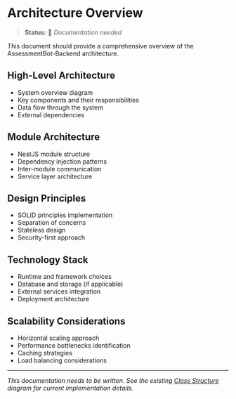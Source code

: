 # Architecture Overview

> **Status:** 📝 _Documentation needed_

This document should provide a comprehensive overview of the AssessmentBot-Backend architecture.

## High-Level Architecture

- System overview diagram
- Key components and their responsibilities
- Data flow through the system
- External dependencies

## Module Architecture

- NestJS module structure
- Dependency injection patterns
- Inter-module communication
- Service layer architecture

## Design Principles

- SOLID principles implementation
- Separation of concerns
- Stateless design
- Security-first approach

## Technology Stack

- Runtime and framework choices
- Database and storage (if applicable)
- External services integration
- Deployment architecture

## Scalability Considerations

- Horizontal scaling approach
- Performance bottlenecks identification
- Caching strategies
- Load balancing considerations

---

_This documentation needs to be written. See the existing [Class Structure](../design/ClassStructure.md) diagram for current implementation details._
